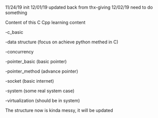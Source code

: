 11/24/19    init
12/01/19    updated back from thx-giving
12/02/19    need to do something


Content of this C Cpp learning content

-c_basic

-data structure (focus on achieve python methed in C)

-concurrency 

-pointer_basic (basic pointer)

-pointer_method (advance pointer)

-socket (basic internet)

-system (some real system case)

-virtualization (should be in system)

The structure now is kinda messy, it will be updated 

